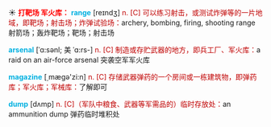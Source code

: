 ☀ <font color="red">**打靶场 军火库：**</font>
<font color="sky blue">**range**</font> [reɪndӡ] 
<font color="#c00000">n. [C] 可以练习射击，或测试炸弹等的一片地域，即靶场；射击场；炸弹试验场：</font>archery, bombing, firing, shooting range 射箭场；轰炸靶场；靶场；射击场
           
<font color="sky blue">**arsenal**</font> [ˈɑ:sənl; 美 ˈɑ:rs-]
<font color="#c00000">n. [C] 制造或存贮武器的地方，即兵工厂、军火库：</font>a raid on an air-force arsenal 突袭空军军火库

<font color="sky blue">**magazine**</font> [͵mæɡə'zi:n] 
<font color="#c00000">n. [C] 存储武器弹药的一个房间或一栋建筑物，即弹药库；军火库；军械库：</font>了解即可
           
<font color="sky blue">**dump**</font> [dʌmp]
<font color="#c00000">n. [C]（军队中粮食、武器等军需品的）临时存放处：</font>an ammunition dump 弹药临时堆积处



